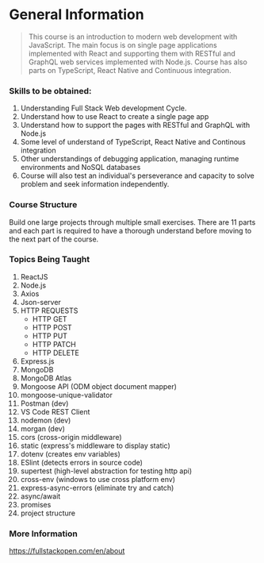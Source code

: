 # General Information  
>This course is an introduction to modern web development with JavaScript. The main focus is on single page applications implemented with React and supporting them with RESTful and GraphQL web services implemented with Node.js. Course has also parts on TypeScript, React Native and Continuous integration.  
 
### Skills to be obtained:
1. Understanding Full Stack Web development Cycle.
2. Understand how to use React to create a single page app
3. Understand how to support the pages with RESTful and GraphQL with Node.js
4. Some level of understand of TypeScript, React Native and Continous integration
5. Other understandings of debugging application, managing runtime environments and NoSQL databases
6. Course will also test an individual's perseverance and capacity to solve problem and seek information independently.
 
### Course Structure  
Build one large projects through multiple small exercises. There are 11 parts and each part is required to have a thorough understand before moving to the next part of the course. 

### Topics Being Taught
1. ReactJS
2. Node.js
3. Axios
4. Json-server
5. HTTP REQUESTS
    - HTTP GET
    - HTTP POST
    - HTTP PUT
    - HTTP PATCH
    - HTTP DELETE
6. Express.js
7. MongoDB 
8. MongoDB Atlas
9. Mongoose API (ODM object document mapper)
10. mongoose-unique-validator 
11. Postman (dev)
12. VS Code REST Client
13. nodemon (dev)
14. morgan (dev)
15. cors (cross-origin middleware)
16. static (express's middleware to display static)
17. dotenv (creates env variables)
18. ESlint (detects errors in source code)
19. supertest (high-level abstraction for testing http api)
20. cross-env (windows to use cross platform env)
21. express-async-errors (eliminate try and catch)
22. async/await
23. promises
24. project structure

### More Information  
https://fullstackopen.com/en/about
